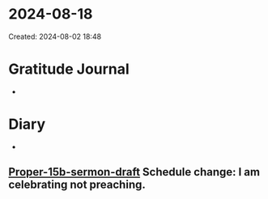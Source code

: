 # 2024-08-18
Created: 2024-08-02 18:48

# Gratitude Journal 

- 

# Diary 

- 

## [Proper-15b-sermon-draft](Proper-15b-sermon-draft.md) Schedule change: I am celebrating not preaching.


